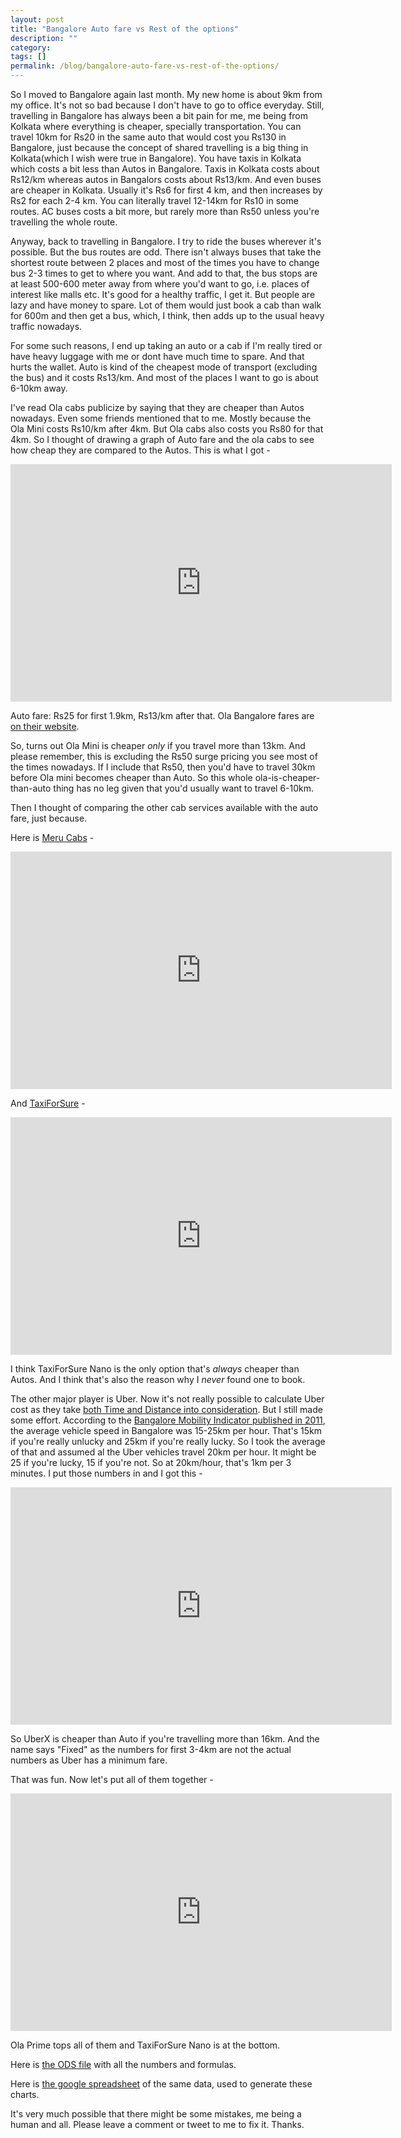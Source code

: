 ```yaml
---
layout: post
title: "Bangalore Auto fare vs Rest of the options"
description: ""
category:
tags: []
permalink: /blog/bangalore-auto-fare-vs-rest-of-the-options/
---
```


So I moved to Bangalore again last month. My new home is about 9km from my office. It's not so bad because I don't have to go to office everyday. Still, travelling in Bangalore has always been a bit pain for me, me being from Kolkata where everything is cheaper, specially transportation. You can travel 10km for Rs20 in the same auto that would cost you Rs130 in Bangalore, just because the concept of shared travelling is a big thing in Kolkata(which I wish were true in Bangalore). You have taxis in Kolkata which costs a bit less than Autos in Bangalore. Taxis in Kolkata costs about Rs12/km whereas autos in Bangalors costs about Rs13/km. And even buses are cheaper in Kolkata. Usually it's Rs6 for first 4 km, and then increases by Rs2 for each 2-4 km. You can literally travel 12-14km for Rs10 in some routes. AC buses costs a bit more, but rarely more than Rs50 unless you're travelling the whole route.

Anyway, back to travelling in Bangalore. I try to ride the buses wherever it's possible. But the bus routes are odd. There isn't always buses that take the shortest route between 2 places and most of the times you have to change bus 2-3 times to get to where you want. And add to that, the bus stops are at least 500-600 meter away from where you'd want to go, i.e. places of interest like malls etc. It's good for a healthy traffic, I get it. But people are lazy and have money to spare. Lot of them would just book a cab than walk for 600m and then get a bus, which, I think, then adds up to the usual heavy traffic nowadays.

For some such reasons, I end up taking an auto or a cab if I'm really tired or have heavy luggage with me or dont have much time to spare. And that hurts the wallet. Auto is kind of the cheapest mode of transport (excluding the bus) and it costs Rs13/km. And most of the places I want to go is about 6-10km away.

I've read Ola cabs publicize by saying that they are cheaper than Autos nowadays. Even some friends mentioned that to me. Mostly because the Ola Mini costs Rs10/km after 4km. But Ola cabs also costs you Rs80 for that 4km. So I thought of drawing a graph of Auto fare and the ola cabs to see how cheap they are compared to the Autos. This is what I got -

<iframe src="https://docs.google.com/spreadsheets/d/1JpbOtb5O4Sn0Z618z6p3FOW658xPA02rLLnfXos9lOc/pubchart?oid=41073765&amp;format=interactive" style="width: 610px; height: 380px; border: 0px"></iframe>

Auto fare: Rs25 for first 1.9km, Rs13/km after that. Ola Bangalore fares are [on their website](https://www.olacabs.com/fares/bangalore).

So, turns out Ola Mini is cheaper *only* if you travel more than 13km. And please remember, this is excluding the Rs50 surge pricing you see most of the times nowadays. If I include that Rs50, then you'd have to travel 30km before Ola mini becomes cheaper than Auto. So this whole ola-is-cheaper-than-auto thing has no leg given that you'd usually want to travel 6-10km.

Then I thought of comparing the other cab services available with the auto fare, just because.

Here is [Meru Cabs](http://www.merucabs.com/fares/) -

<iframe src="https://docs.google.com/spreadsheets/d/1JpbOtb5O4Sn0Z618z6p3FOW658xPA02rLLnfXos9lOc/pubchart?oid=325266559&format=interactive" style="width: 610px; height: 380px; border: 0px"></iframe>

And [TaxiForSure](http://www.taxiforsure.com/bangalore-cabs/) -

<iframe src="https://docs.google.com/spreadsheets/d/1JpbOtb5O4Sn0Z618z6p3FOW658xPA02rLLnfXos9lOc/pubchart?oid=1974263952&format=interactive" style="width: 610px; height: 380px; border: 0px"></iframe>

I think TaxiForSure Nano is the only option that's *always* cheaper than Autos. And I think that's also the reason why I *never* found one to book.

The other major player is Uber. Now it's not really possible to calculate Uber cost as they take [both Time and Distance into consideration](https://www.uber.com/cities/bangalore). But I still made some effort. According to the [Bangalore Mobility Indicator published in 2011](http://www.urbantransport.kar.gov.in/Bangalore%20Mobility%20Indicators_%2822-12-2011%29.pdf), the average vehicle speed in Bangalore was 15-25km per hour. That's 15km if you're really unlucky and 25km if you're really lucky. So I took the average of that and assumed al the Uber vehicles travel 20km per hour. It might be 25 if you're lucky, 15 if you're not. So at 20km/hour, that's 1km per 3 minutes. I put those numbers in and I got this -

<iframe src="https://docs.google.com/spreadsheets/d/1JpbOtb5O4Sn0Z618z6p3FOW658xPA02rLLnfXos9lOc/pubchart?oid=614517384&format=interactive" style="width: 610px; height: 380px; border: 0px"></iframe>

So UberX is cheaper than Auto if you're travelling more than 16km. And the name says "Fixed" as the numbers for first 3-4km are not the actual numbers as Uber has a minimum fare.

That was fun. Now let's put all of them together -

<iframe src="https://docs.google.com/spreadsheets/d/1JpbOtb5O4Sn0Z618z6p3FOW658xPA02rLLnfXos9lOc/pubchart?oid=1611589244&format=interactive" style="width: 610px; height: 380px; border: 0px"></iframe>

Ola Prime tops all of them and TaxiForSure Nano is at the bottom.

Here is [the ODS file](/uploads/ride-comparison-bangalore.ods) with all the numbers and formulas.

Here is [the google spreadsheet](https://docs.google.com/spreadsheets/d/1JpbOtb5O4Sn0Z618z6p3FOW658xPA02rLLnfXos9lOc/edit?usp=sharing) of the same data, used to generate these charts.

It's very much possible that there might be some mistakes, me being a human and all. Please leave a comment or tweet to me to fix it. Thanks.
